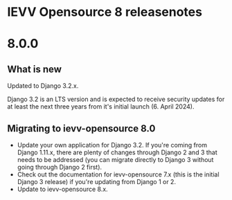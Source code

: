IEVV Opensource 8 releasenotes
==============================


8.0.0
=====

## What is new

Updated to Django 3.2.x.

Django 3.2 is an LTS version and is expected to receive security updates for at least the next three years from it's initial 
launch (6. April 2024).


## Migrating to ievv-opensource 8.0

- Update your own application for Django 3.2. If you're coming from Django 1.11.x, there are plenty of changes through Django 2 and 3 
  that needs to be addressed (you can migrate directly to Django 3 without going through Django 2 first).
- Check out the documentation for ievv-opensource 7.x (this is the initial Django 3 release) if you're updating from Django 1 or 2.
- Update to ievv-opensource 8.x.
